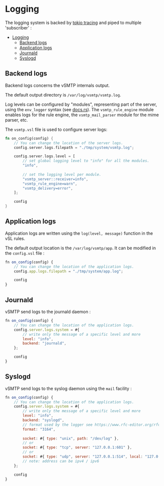 # Logging

The logging system is backed by [tokio tracing](https://crates.io/crates/tracing) and piped to multiple 'subscriber' :

- [Logging](#logging)
  - [Backend logs](#backend-logs)
  - [Application logs](#application-logs)
  - [Journald](#journald)
  - [Syslogd](#syslogd)

## Backend logs

Backend logs concerns the vSMTP internals output.

The default output directory is `/var/log/vsmtp/vsmtp.log`.

Log levels can be configured by "modules", representing part of the server, using the `env_logger` syntax (see [docs.rs](https://docs.rs/tracing-subscriber/0.3.15/tracing_subscriber/struct.EnvFilter.html)).
The `vsmtp_rule_engine` module enables logs for the rule engine, the `vsmtp_mail_parser` module for the mime parser, etc.

The `vsmtp.vsl` file is used to configure server logs:

```rust
fn on_config(config) {
    // You can change the location of the server logs.
    config.server.logs.filepath = "./tmp/system/vsmtp.log";

    config.server.logs.level = [
        // set global logging level to "info" for all the modules.
        "info",
    
        // set the logging level per module.
        "vsmtp_server::receiver=info",
        "vsmtp_rule_engine=warn",
        "vsmtp_delivery=error",
    ];

    config
}

```

## Application logs

Application logs are written using the `log(level, message)` function in the vSL rules.

The default output location is the `/var/log/vsmtp/app`. It can be modified in the `config.vsl` file :

```js
fn on_config(config) {
    // You can change the location of the application logs.
    config.app.logs.filepath = "./tmp/system/app.log";

    config
}
```


## Journald

vSMTP send logs to the journald daemon :

```js
fn on_config(config) {
    // You can change the location of the application logs.
    config.server.logs.system = #{
        // write only the message of a specific level and more
        level: "info",
        backend: "journald",
    };

    config
}

```


## Syslogd

vSMTP send logs to the syslog daemon using the `mail` facility :

```js
fn on_config(config) {
    // You can change the location of the application logs.
    config.server.logs.system = #{
        // write only the message of a specific level and more
        level: "info",
        backend: "syslogd",
        // format used by the logger see https://www.rfc-editor.org/rfc/rfc3164 and https://www.rfc-editor.org/rfc/rfc5424
        format: "3164",
    
        socket: #{ type: "unix", path: "/dev/log" },
        // or
        socket: #{ type: "tcp", server: "127.0.0.1:601" },
        // or
        socket: #{ type: "udp", server: "127.0.0.1:514", local: "127.0.0.1:0" },
        // note: address can be ipv4 / ipv6
    };

    config
}
```